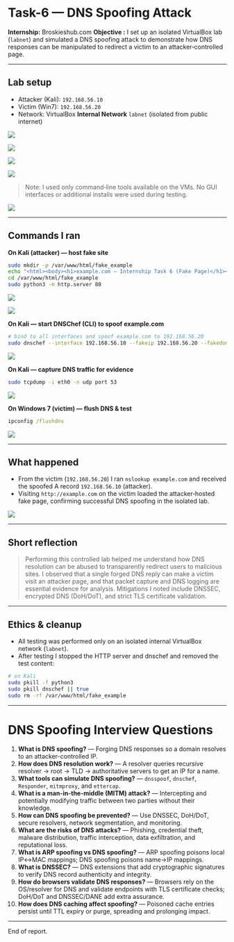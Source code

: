 # Task-6 — DNS Spoofing Attack

**Internship:** Broskieshub.com
**Objective :** I set up an isolated VirtualBox lab (`labnet`) and simulated a DNS spoofing attack to demonstrate how DNS responses can be manipulated to redirect a victim to an attacker‑controlled page.

---

## Lab setup
- Attacker (Kali): `192.168.56.10`  
- Victim (Win7): `192.168.56.20`  
- Network: VirtualBox **Internal Network** `labnet` (isolated from public internet)

![](Screenshots/kali_net.png)

![](Screenshots/win7_net.png)

![](Screenshots/kali_ip.png)

![](Screenshots/win7_ip.png)

> Note: I used only command‑line tools available on the VMs. No GUI interfaces or additional installs were used during testing.

![](Screenshots/tools_confirm.png)

---

## Commands I ran

**On Kali (attacker) — host fake site**
```bash
sudo mkdir -p /var/www/html/fake_example
echo "<html><body><h1>example.com — Internship Task 6 (Fake Page)</h1><p>This site is a lab demonstration used for DNS spoofing simulation.</p></body></html>" | sudo tee /var/www/html/fake_example/index.html
cd /var/www/html/fake_example
sudo python3 -m http.server 80
````

![](Screenshots/fakepage_server.png)

![](Screenshots/fakepage_browser.png)

**On Kali — start DNSChef (CLI) to spoof example.com**

```bash
# bind to all interfaces and spoof example.com to 192.168.56.20
sudo dnschef --interface 192.168.56.10 --fakeip 192.168.56.20 --fakedomains example.com
```

![](Screenshots/dnschef-running.png)

**On Kali — capture DNS traffic for evidence**

```bash
sudo tcpdump -i eth0 -n udp port 53
```

![](Screenshots/dns-tcpdump.png)

**On Windows 7 (victim) — flush DNS & test**

```cmd
ipconfig /flushdns
```

![](Screenshots/win7_flushdns.png)

---

## What happened
* From the victim (`192.168.56.20`) I ran `nslookup example.com` and received the spoofed A record `192.168.56.10` (attacker).
* Visiting `http://example.com` on the victim loaded the attacker‑hosted fake page, confirming successful DNS spoofing in the isolated lab.

![](Screenshots/attack_fakepage_in_win7.png)

---

## Short reflection 
> Performing this controlled lab helped me understand how DNS resolution can be abused to transparently redirect users to malicious sites. I observed that a single forged DNS reply can make a victim visit an attacker page, and that packet capture and DNS logging are essential evidence for analysis. Mitigations I noted include DNSSEC, encrypted DNS (DoH/DoT), and strict TLS certificate validation.

---

## Ethics & cleanup

* All testing was performed only on an isolated internal VirtualBox network (`labnet`).
* After testing I stopped the HTTP server and dnschef and removed the test content:

```bash
# on Kali
sudo pkill -f python3
sudo pkill dnschef || true
sudo rm -rf /var/www/html/fake_example
```
---

# DNS Spoofing Interview Questions

1. **What is DNS spoofing?** — Forging DNS responses so a domain resolves to an attacker-controlled IP.
2. **How does DNS resolution work?** — A resolver queries recursive resolver → root → TLD → authoritative servers to get an IP for a name.
3. **What tools can simulate DNS spoofing?** — `dnsspoof`, `dnschef`, `Responder`, `mitmproxy`, and `ettercap`.
4. **What is a man-in-the-middle (MITM) attack?** — Intercepting and potentially modifying traffic between two parties without their knowledge.
5. **How can DNS spoofing be prevented?** — Use DNSSEC, DoH/DoT, secure resolvers, network segmentation, and monitoring.
6. **What are the risks of DNS attacks?** — Phishing, credential theft, malware distribution, traffic interception, data exfiltration, and reputational loss.
7. **What is ARP spoofing vs DNS spoofing?** — ARP spoofing poisons local IP↔MAC mappings; DNS spoofing poisons name→IP mappings.
8. **What is DNSSEC?** — DNS extensions that add cryptographic signatures to verify DNS record authenticity and integrity.
9. **How do browsers validate DNS responses?** — Browsers rely on the OS/resolver for DNS and validate endpoints with TLS certificate checks; DoH/DoT and DNSSEC/DANE add extra assurance.
10. **How does DNS caching affect spoofing?** — Poisoned cache entries persist until TTL expiry or purge, spreading and prolonging impact.

---
End of report.
